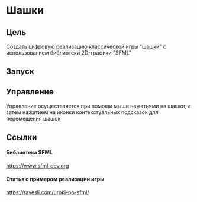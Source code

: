 # Шашки
## Цель
Создать цифровую реализацию классической игры "шашки" с использованием библиотеки 2D-графики "SFML"

## Запуск

## Управление
Управление осуществляется при помощи мыши нажатиями на шашки, а затем нажатием на иконки контекстуальных подсказок для перемещения шашок

## Ссылки
#### Библиотека SFML
https://www.sfml-dev.org
#### Статья с примером реализации игры
https://ravesli.com/uroki-po-sfml/
